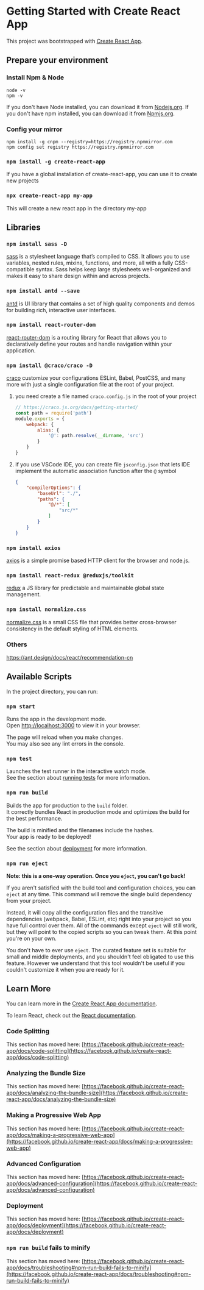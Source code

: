 # Getting Started with Create React App

This project was bootstrapped with [Create React App](https://github.com/facebook/create-react-app).

## Prepare your environment

### Install Npm & Node

``` shell
node -v
npm -v
```

If you don't have Node installed, you can download it from [Nodejs.org](https://nodejs.org/en/).
If you don't have npm installed, you can download it from [Npmjs.org](https://www.npmjs.com/get-npm).

### Config your mirror

``` shell
npm install -g cnpm --registry=https://registry.npmmirror.com
npm config set registry https://registry.npmmirror.com
```

### `npm install -g create-react-app`

If you have a global installation of create-react-app, you can use it to create new projects


### `npx create-react-app my-app`

This will create a new react app in the directory my-app

## Libraries

### `npm install sass -D`

[sass](https://www.sass.hk/docs/) is a stylesheet language that’s compiled to CSS. It allows you to use variables, nested rules, mixins, functions, and more, all with a fully CSS-compatible syntax. Sass helps keep large stylesheets well-organized and makes it easy to share design within and across projects.

### `npm install antd --save`

[antd](https://ant-design.antgroup.com/docs/react/getting-started-cn) is UI library that contains a set of high quality components and demos for building rich, interactive user interfaces.

### `npm install react-router-dom`

[react-router-dom](https://reactrouter.com/en/main) is a routing library for React that allows you to declaratively define your routes and handle navigation within your application.

### `npm install @craco/craco -D`

[craco](https://craco.js.org/docs/getting-started/) customize your configurations ESLint, Babel, PostCSS, and many more with just a single configuration file at the root of your project.

1. you need create a file named `craco.config.js` in the root of your project
   ``` jsx
   // https://craco.js.org/docs/getting-started/
   const path = require('path')
   module.exports = {
       webpack: {
           alias: {
               '@': path.resolve(__dirname, 'src')
           }
       }
   }
   ```
2. if you use VSCode IDE, you can create file `jsconfig.json` that lets IDE implement the automatic association function after the `@` symbol
   ``` json
   {
       "compilerOptions": {
           "baseUrl": "./",
           "paths": {
               "@/*": [
                   "src/*"
               ]
           }
       }
   }

### `npm install axios`

[axios](https://axios-http.com/docs/intro) is a simple promise based HTTP client for the browser and node.js.

### `npm install react-redux @reduxjs/toolkit`

[redux](https://redux.js.org/introduction/getting-started) a JS library for predictable and maintainable global state management.

### `npm install normalize.css`

[normalize.css](https://necolas.github.io/normalize.css/) is a small CSS file that provides better cross-browser consistency in the default styling of HTML elements.

### Others

https://ant.design/docs/react/recommendation-cn


## Available Scripts

In the project directory, you can run:

### `npm start`

Runs the app in the development mode.\
Open [http://localhost:3000](http://localhost:3000) to view it in your browser.

The page will reload when you make changes.\
You may also see any lint errors in the console.

### `npm test`

Launches the test runner in the interactive watch mode.\
See the section about [running tests](https://facebook.github.io/create-react-app/docs/running-tests) for more information.

### `npm run build`

Builds the app for production to the `build` folder.\
It correctly bundles React in production mode and optimizes the build for the best performance.

The build is minified and the filenames include the hashes.\
Your app is ready to be deployed!

See the section about [deployment](https://facebook.github.io/create-react-app/docs/deployment) for more information.

### `npm run eject`

**Note: this is a one-way operation. Once you `eject`, you can't go back!**

If you aren't satisfied with the build tool and configuration choices, you can `eject` at any time. This command will remove the single build dependency from your project.

Instead, it will copy all the configuration files and the transitive dependencies (webpack, Babel, ESLint, etc) right into your project so you have full control over them. All of the commands except `eject` will still work, but they will point to the copied scripts so you can tweak them. At this point you're on your own.

You don't have to ever use `eject`. The curated feature set is suitable for small and middle deployments, and you shouldn't feel obligated to use this feature. However we understand that this tool wouldn't be useful if you couldn't customize it when you are ready for it.

## Learn More

You can learn more in the [Create React App documentation](https://facebook.github.io/create-react-app/docs/getting-started).

To learn React, check out the [React documentation](https://reactjs.org/).

### Code Splitting

This section has moved here: [https://facebook.github.io/create-react-app/docs/code-splitting](https://facebook.github.io/create-react-app/docs/code-splitting)

### Analyzing the Bundle Size

This section has moved here: [https://facebook.github.io/create-react-app/docs/analyzing-the-bundle-size](https://facebook.github.io/create-react-app/docs/analyzing-the-bundle-size)

### Making a Progressive Web App

This section has moved here: [https://facebook.github.io/create-react-app/docs/making-a-progressive-web-app](https://facebook.github.io/create-react-app/docs/making-a-progressive-web-app)

### Advanced Configuration

This section has moved here: [https://facebook.github.io/create-react-app/docs/advanced-configuration](https://facebook.github.io/create-react-app/docs/advanced-configuration)

### Deployment

This section has moved here: [https://facebook.github.io/create-react-app/docs/deployment](https://facebook.github.io/create-react-app/docs/deployment)

### `npm run build` fails to minify

This section has moved here: [https://facebook.github.io/create-react-app/docs/troubleshooting#npm-run-build-fails-to-minify](https://facebook.github.io/create-react-app/docs/troubleshooting#npm-run-build-fails-to-minify)
